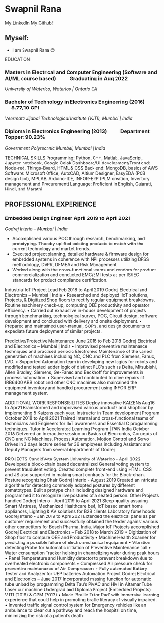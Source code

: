 # Swapnil Rana

[My LinkedIn](www.linkedin.com/in/swapnil-rana)
[My Github!](https://github.com/swapnilrana) 


## Myself:
- I am Swapnil Rana 😊

EDUCATION
### Masters in Electrical and Computer Engineering (Software and AI/ML course based) &emsp; &emsp; Graduating in Aug 2022
*University of Waterloo, Waterloo | Ontario CA*  
### Bachelor of Technology in Electronics Engineering (2016) &emsp; &emsp; &emsp; 8.77/10 CPI
*Veermata Jijabai Technological Institute (VJTI), Mumbai | India*
### Diploma in Electronics Engineering (2013) &emsp; &emsp; Department Topper: 90.23%
*Government Polytechnic Mumbai, Mumbai | India*

TECHNICAL SKILLS
Programming: Python, C++, Matlab, JavaScript, Jupyter-notebook, Google Colab
Dashboard/UI development/Front end: Node-red, Things-Board, HTML & CSS
Back end: MongoDB, basics of AWS
Software: Microsoft Office, AutoCAD, Altium Designer, EasyEDA (PCB design tool), MPLAB, Arduino-IDE, INFOR-ERP (PLM creation, Inventory management and Procurement)
Language: Proficient in English, Gujarati, Hindi, and Marathi


## PROFESSIONAL EXPERIENCE
### Embedded Design Engineer 	           April 2019 to April 2021
*Godrej Interio – Mumbai | India*					        
- Accomplished various POC through research, benchmarking, and prototyping. Thereby uplifted existing products to match with the current technology and market trends. 
-	Executed project planning, detailed hardware & firmware design for embedded systems in coherence with NPI processes utilizing DFSS methodology, DVPR, DFMEA and Risk Management.
-	Worked along with the cross-functional teams and vendors for product commercialization and conducted EMC/EMI tests as per IS/IEC standards for product compliance certification.

Industrial IoT Project Lead     		 Feb 2018 to April 2019
Godrej Electrical and Electronics – Mumbai | India
•	Researched and deployed IIoT solutions, Projects, & Digitized Shop floors to rectify regular equipment breakdowns, Routine machinery check-up, computing OEE productivity and operator efficiency.
•	Carried out exhaustive in-house development of projects through benchmarking, technological survey, POC, Circuit design, software development and concluded with delivery and onsite deployment.
•	Prepared and maintained user-manual, SOP’s, and design documents to expediate future deployment of similar projects.

Predictive/Protective Maintenance               June 2016 to Feb 2018
Godrej Electrical and Electronics – Mumbai | India
•	Improvised preventive maintenance techniques and practised periodic Electronics Maintenance of the varied generation of machines including NC, CNC and PLC from Siemens, Fanuc, LVD.
•	Supported Automation team in developing new logics for robots and modified and tested ladder logic of distinct PLC’s such as Delta, Mitsubishi, Allen Bradley, Siemens, Ge-Fanuc and Beckhoff for improvements in process automation. 
•	Supervised and contributed to drive repairs of IRB6400 ABB robot and other CNC machines also maintained the equipment inventory and handled procurement using INFOR ERP management system.


ADDITIONAL WORK RESPONSIBILITIES
Deploy innovative KAIZENs         Aug16 to Apr21
Brainstormed and improvised various products and shopfloor by implementing 5 Kaizens each year.
Instructor in Team development Program October 2018 to April 2021 
Trained internal and cross-functional teams of technicians and Engineers for IIoT awareness and Essential C programming techniques.
Tutor in Accelerated Learning Program | PAN India				         October 2018 
Delivered an interactive session on Basics of Electronics, Concepts of CNC and NC Machines, Process Automation, Motion Control and Servo Drives in 3 days lecture series for 36 employees including Assistant and Deputy Managers from several departments of Godrej

PROJECTS 
CandidVote System 								University of Waterloo - April 2022
Developed a block-chain based decentralized General voting system to prevent fraudulent voting. Created complete front-end using HTML, CSS and JS also supported in making smart contracts for the Block-chain.
Posture recognizing Chair  						  	           Godrej Interio - August 2019
Created an intricate algorithm for detecting commonly adopted postures by different somatotypes. Built a protype chair including designed hardware and programmed it to recognize live postures of a seated person.
Other Projects handled 						    Godrej Interio - April 2019 to April 2021
Sleep-quality assuring Smart Mattress, Mechanized Healthcare bed, IoT based smart home appliances, Lighting & AV solutions for B2B clients
Laboratory fume hoods 						      Godrej Interio - Jan 2019 to April 2021
Extended the electrical panel as per customer requirement and successfully obtained the tender against various other competitors for Bosch Pharma, India. 
Major IoT Projects accomplished 		            Godrej Electrical and Electronics – Feb 2018 to March 2019
•	Digitization of Shop floor to compute OEE and Productivity 
•	Machine Health Scanner for predicting a possible failure of electromechanical equipment 
•	Vibration detecting Probe for Automatic initiation of Preventive Maintenance call
•	Water consumption Tracker helping in channelizing water during peak hours
•	Panel Temperature and Humidity detector to prevent breakdown due to overheated electronic components
•	Compressed Air pressure check for preventive maintenance of Air-Compressors
•	Fully automated Battery Tester and Analyzer for UEP batteries
Automation Project 						         Godrej Electrical and Electronics – June 2017
Incorporated missing function for automatic tube unload by programming Delta Tau’s PMAC and HMI in Altamar Tube Laser cut machine
Undergrad and Diploma Project (Embedded Projects)				  VJTI (2016) & GPM (2013)
•	Made ‘Braille Tutor Pad’ with immersive learning experience that could help in promoting braille literacy of visually impaired.
•	Invented traffic signal control system for Emergency vehicles like an ambulance to clear out a pathway and reach the hospital on time, minimizing the risk of a patient’s death

